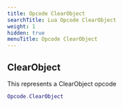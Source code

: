 ```yaml
---
title: Opcode ClearObject
searchTitle: Lua Opcode ClearObject
weight: 1
hidden: true
menuTitle: Opcode ClearObject
---
```

## ClearObject

This represents a ClearObject opcode
```lua
Opcode.ClearObject
```